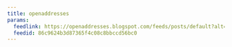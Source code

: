```yaml
---
title: openaddresses
params:
  feedlink: https://openaddresses.blogspot.com/feeds/posts/default?alt=rss
  feedid: 86c9624b3d87365f4c08c8bbccd56bc0
---
```

